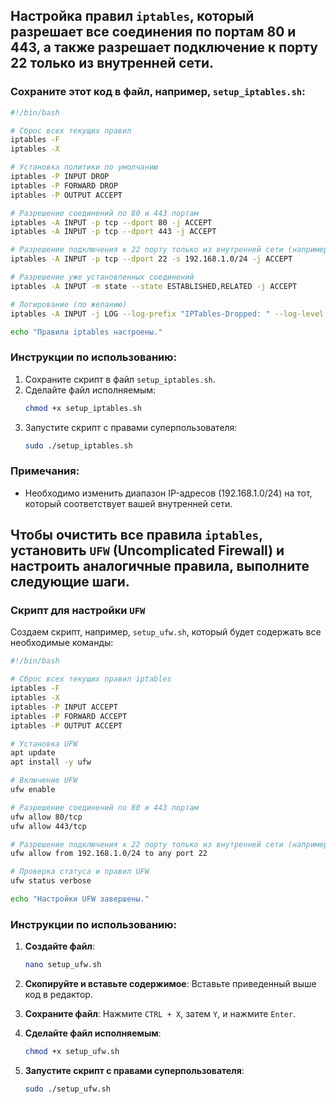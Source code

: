 ## Настройка правил `iptables`, который разрешает все соединения по портам 80 и 443, а также разрешает подключение к порту 22 только из внутренней сети. 

### Сохраните этот код в файл, например, `setup_iptables.sh`:

```bash
#!/bin/bash

# Сброс всех текущих правил
iptables -F
iptables -X

# Установка политики по умолчанию
iptables -P INPUT DROP
iptables -P FORWARD DROP
iptables -P OUTPUT ACCEPT

# Разрешение соединений по 80 и 443 портам
iptables -A INPUT -p tcp --dport 80 -j ACCEPT
iptables -A INPUT -p tcp --dport 443 -j ACCEPT

# Разрешение подключения к 22 порту только из внутренней сети (например, 192.168.1.0/24)
iptables -A INPUT -p tcp --dport 22 -s 192.168.1.0/24 -j ACCEPT

# Разрешение уже установленных соединений
iptables -A INPUT -m state --state ESTABLISHED,RELATED -j ACCEPT

# Логирование (по желанию)
iptables -A INPUT -j LOG --log-prefix "IPTables-Dropped: " --log-level 4

echo "Правила iptables настроены."
```

### Инструкции по использованию:

1. Сохраните скрипт в файл `setup_iptables.sh`.
2. Сделайте файл исполняемым:
   ```bash
   chmod +x setup_iptables.sh
   ```
3. Запустите скрипт с правами суперпользователя:
   ```bash
   sudo ./setup_iptables.sh
   ```

### Примечания:
- Необходимо изменить диапазон IP-адресов (192.168.1.0/24) на тот, который соответствует вашей внутренней сети.

## Чтобы очистить все правила `iptables`, установить `UFW` (Uncomplicated Firewall) и настроить аналогичные правила, выполните следующие шаги.

### Скрипт для настройки `UFW`

Создаем скрипт, например, `setup_ufw.sh`, который будет содержать все необходимые команды:

```bash
#!/bin/bash

# Сброс всех текущих правил iptables
iptables -F
iptables -X
iptables -P INPUT ACCEPT
iptables -P FORWARD ACCEPT
iptables -P OUTPUT ACCEPT

# Установка UFW
apt update
apt install -y ufw

# Включение UFW
ufw enable

# Разрешение соединений по 80 и 443 портам
ufw allow 80/tcp
ufw allow 443/tcp

# Разрешение подключения к 22 порту только из внутренней сети (например, 192.168.1.0/24)
ufw allow from 192.168.1.0/24 to any port 22

# Проверка статуса и правил UFW
ufw status verbose

echo "Настройки UFW завершены."
```

### Инструкции по использованию:

1. **Создайте файл**:
   ```bash
   nano setup_ufw.sh
   ```

2. **Скопируйте и вставьте содержимое**:
   Вставьте приведенный выше код в редактор.

3. **Сохраните файл**:
   Нажмите `CTRL + X`, затем `Y`, и нажмите `Enter`.

4. **Сделайте файл исполняемым**:
   ```bash
   chmod +x setup_ufw.sh
   ```

5. **Запустите скрипт с правами суперпользователя**:
   ```bash
   sudo ./setup_ufw.sh
   ```